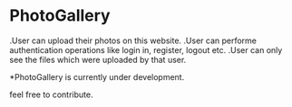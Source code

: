 # PhotoGallery

.User can upload their photos on this website.
.User can performe authentication operations like login in, register, logout etc.
.User can only see the files which were uploaded by that user.

*PhotoGallery is currently under development.

feel free to contribute.

